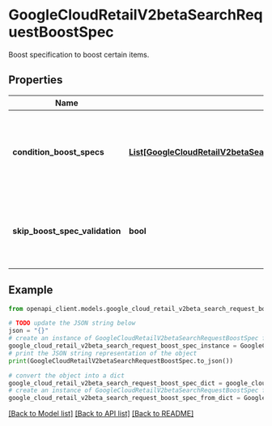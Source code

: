 # GoogleCloudRetailV2betaSearchRequestBoostSpec

Boost specification to boost certain items.

## Properties

Name | Type | Description | Notes
------------ | ------------- | ------------- | -------------
**condition_boost_specs** | [**List[GoogleCloudRetailV2betaSearchRequestBoostSpecConditionBoostSpec]**](GoogleCloudRetailV2betaSearchRequestBoostSpecConditionBoostSpec.md) | Condition boost specifications. If a product matches multiple conditions in the specifictions, boost scores from these specifications are all applied and combined in a non-linear way. Maximum number of specifications is 20. | [optional] 
**skip_boost_spec_validation** | **bool** | Whether to skip boostspec validation. If this field is set to true, invalid BoostSpec.condition_boost_specs will be ignored and valid BoostSpec.condition_boost_specs will still be applied. | [optional] 

## Example

```python
from openapi_client.models.google_cloud_retail_v2beta_search_request_boost_spec import GoogleCloudRetailV2betaSearchRequestBoostSpec

# TODO update the JSON string below
json = "{}"
# create an instance of GoogleCloudRetailV2betaSearchRequestBoostSpec from a JSON string
google_cloud_retail_v2beta_search_request_boost_spec_instance = GoogleCloudRetailV2betaSearchRequestBoostSpec.from_json(json)
# print the JSON string representation of the object
print(GoogleCloudRetailV2betaSearchRequestBoostSpec.to_json())

# convert the object into a dict
google_cloud_retail_v2beta_search_request_boost_spec_dict = google_cloud_retail_v2beta_search_request_boost_spec_instance.to_dict()
# create an instance of GoogleCloudRetailV2betaSearchRequestBoostSpec from a dict
google_cloud_retail_v2beta_search_request_boost_spec_from_dict = GoogleCloudRetailV2betaSearchRequestBoostSpec.from_dict(google_cloud_retail_v2beta_search_request_boost_spec_dict)
```
[[Back to Model list]](../README.md#documentation-for-models) [[Back to API list]](../README.md#documentation-for-api-endpoints) [[Back to README]](../README.md)


